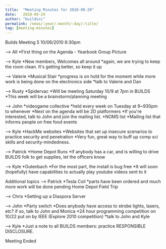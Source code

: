 ```yaml
---
title:  "Meeting Minutes for 2010-09-29"
date:   2010-09-29
author: "buildscc"
permalink: /news/:year/:month/:day/:title/
tag: [meeting-minutes]
---
```


Builds Meeting 5
10/06/2010
6:30pm

--> All
*First thing on the Agenda - Yearbook Group Picture

--> Kyle
*New members, Welcomes all around
*again, we are trying to keep the room clean. It's getting better, so keep it up

--> Valerie
*Musical Stair
*progress is on hold for the moment while more work is being done on the electronics side
*talk to Valerie and Dan

--> Rusty
*Spidervac
*Will be meeting Saturday 10/9 at 7pm in BUILDS
*This week will be a brainstorm/planning meeting

--> John
*videogame collective
*held every week on Tuesday at 9~930pm to whenever
*Next on the agenda will be 2D platformers
*If you're interested, talk to John and join the mailing list.
*NOMS list
*Mailing list that informs people on free food events

--> Kyle
*HackMe websites
*Websites that set up insecure scenarios to practice security and penetration
*Very fun, great way to buff up comp sci skills and security-mindedness.

--> Patrick
*Home Depot Runs
*If anybody has a car, and is willing to drive BUILDS folk to get supplies, let the officers know

--> Kyle
*Gutenbach
*For the most part, the install is bug free
*It will soon (hopefully) have capabilities to actually play youtube videos sent to it

Additional topics
--> Patrick
*Tesla Coil
*parts have been ordered and much more work will be done pending Home Depot Field Trip

--> Chris
*Setting up a Diaspora Server

--> John
*Party switch
*Does anybody have access to strobe lights, lasers, etc? if so, talk to John and Monica
*24 hour programming competition on 10/22 put on by IEEE (Explore 2010 competition)
*talk to John and Kyle

--> Kyle
*Just a note to all BUILDS members: practice RESPONSIBLE DISCLOSURE.

Meeting Ended 